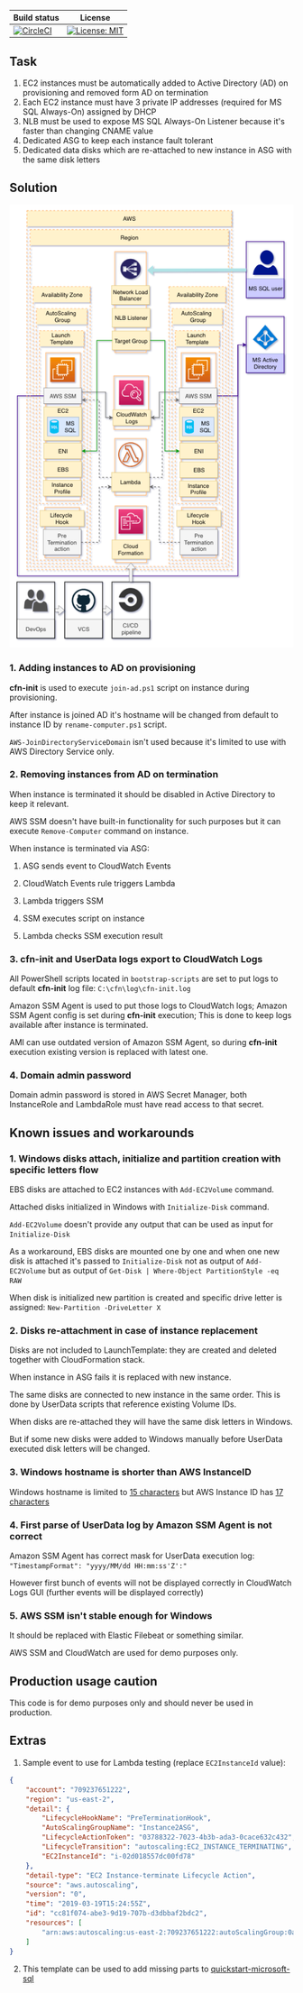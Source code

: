 | Build status  | License |
| ------------- | ------------- |
| [![CircleCI](https://circleci.com/gh/kagarlickij/aws-cloudformation-ec2-win-ad-servers.svg?style=svg)](https://circleci.com/gh/kagarlickij/aws-cloudformation-ec2-win-ad-servers)  | [![License: MIT](https://img.shields.io/badge/License-MIT-yellow.svg)](LICENSE.md)  |

## Task
1. EC2 instances must be automatically added to Active Directory (AD) on provisioning and removed form AD on termination
2. Each EC2 instance must have 3 private IP addresses (required for MS SQL Always-On) assigned by DHCP
2. NLB must be used to expose MS SQL Always-On Listener because it's faster than changing CNAME value
3. Dedicated ASG to keep each instance fault tolerant
4. Dedicated data disks which are re-attached to new instance in ASG with the same disk letters

## Solution

![diagram](diagram.png)

### 1. Adding instances to AD on provisioning
**cfn-init** is used to execute `join-ad.ps1` script on instance during provisioning.

After instance is joined AD it's hostname will be changed from default to instance ID by `rename-computer.ps1` script.

`AWS-JoinDirectoryServiceDomain` isn't used because it's limited to use with AWS Directory Service only.

### 2. Removing instances from AD on termination
When instance is terminated it should be disabled in Active Directory to keep it relevant.

AWS SSM doesn't have built-in functionality for such purposes but it can execute `Remove-Computer` command on instance.

When instance is terminated via ASG:
1. ASG sends event to CloudWatch Events

2. CloudWatch Events rule triggers Lambda

3. Lambda triggers SSM

4. SSM executes script on instance

5. Lambda checks SSM execution result

### 3. cfn-init and UserData logs export to CloudWatch Logs
All PowerShell scripts located in `bootstrap-scripts` are set to put logs to default **cfn-init** log file: `C:\cfn\log\cfn-init.log`

Amazon SSM Agent is used to put those logs to CloudWatch logs; Amazon SSM Agent config is set during **cfn-init** execution; This is done to keep logs available after instance is terminated.

AMI can use outdated version of Amazon SSM Agent, so during **cfn-init** execution existing version is replaced with latest one.

### 4. Domain admin password
Domain admin password is stored in AWS Secret Manager, both InstanceRole and LambdaRole must have read access to that secret.

## Known issues and workarounds
### 1. Windows disks attach, initialize and partition creation with specific letters flow
EBS disks are attached to EC2 instances with `Add-EC2Volume` command.

Attached disks initialized in Windows with `Initialize-Disk` command.

`Add-EC2Volume` doesn't provide any output that can be used as input for `Initialize-Disk`

As a workaround, EBS disks are mounted one by one and when one new disk is attached it's passed to `Initialize-Disk` not as output of `Add-EC2Volume` but as output of `Get-Disk | Where-Object PartitionStyle -eq RAW`

When disk is initialized new partition is created and specific drive letter is assigned: `New-Partition -DriveLetter X`

### 2. Disks re-attachment in case of instance replacement
Disks are not included to LaunchTemplate: they are created and deleted together with CloudFormation stack.

When instance in ASG fails it is replaced with new instance.

The same disks are connected to new instance in the same order. This is done by UserData scripts that reference existing Volume IDs.

When disks are re-attached they will have the same disk letters in Windows.

But if some new disks were added to Windows manually before UserData executed disk letters will be changed.

### 3. Windows hostname is shorter than AWS InstanceID
Windows hostname is limited to [15 characters](https://support.microsoft.com/en-gb/help/909264/naming-conventions-in-active-directory-for-computers-domains-sites-and) but AWS Instance ID has [17 characters](https://aws.amazon.com/blogs/compute/longer-resource-ids-in-2018-for-amazon-ec2-amazon-ebs-and-amazon-vpc/)

### 4. First parse of UserData log by Amazon SSM Agent is not correct
Amazon SSM Agent has correct mask for UserData execution log: `"TimestampFormat": "yyyy/MM/dd HH:mm:ss'Z':"`

However first bunch of events will not be displayed correctly in CloudWatch Logs GUI (further events will be displayed correctly)

### 5. AWS SSM isn't stable enough for Windows
It should be replaced with Elastic Filebeat or something similar.

AWS SSM and CloudWatch are used for demo purposes only.

## Production usage caution
This code is for demo purposes only and should never be used in production.

## Extras
1. Sample event to use for Lambda testing (replace `EC2InstanceId` value):

```json
{
    "account": "709237651222",
    "region": "us-east-2",
    "detail": {
        "LifecycleHookName": "PreTerminationHook",
        "AutoScalingGroupName": "Instance2ASG",
        "LifecycleActionToken": "03788322-7023-4b3b-ada3-0cace632c432",
        "LifecycleTransition": "autoscaling:EC2_INSTANCE_TERMINATING",
        "EC2InstanceId": "i-02d018557dc00fd78"
    },
    "detail-type": "EC2 Instance-terminate Lifecycle Action",
    "source": "aws.autoscaling",
    "version": "0",
    "time": "2019-03-19T15:24:55Z",
    "id": "cc81f074-abe3-9d19-707b-d3dbbaf2bdc2",
    "resources": [
        "arn:aws:autoscaling:us-east-2:709237651222:autoScalingGroup:0a7a118e-a6c1-45ce-9829-a09bec68fc7e:autoScalingGroupName/Instance2ASG"
    ]
}
```

2. This template can be used to add missing parts to [quickstart-microsoft-sql](https://github.com/aws-quickstart/quickstart-microsoft-sql)
